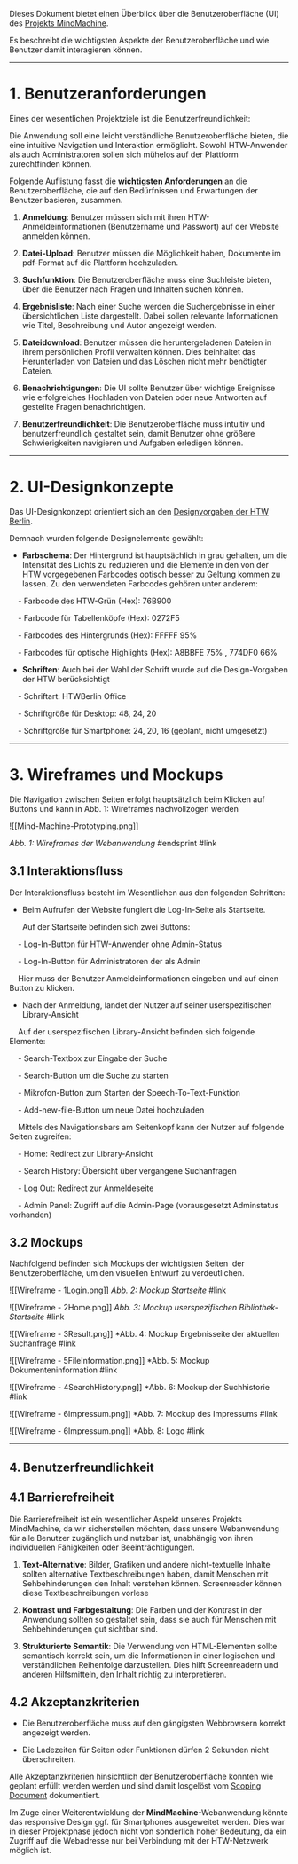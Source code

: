   
  

Dieses Dokument bietet einen Überblick über die Benutzeroberfläche (UI) des [Projekts MindMachine](\mindmachine\README.md).

Es beschreibt die wichtigsten Aspekte der Benutzeroberfläche und wie Benutzer damit interagieren können.

---

# 1. Benutzeranforderungen

  

Eines der wesentlichen Projektziele ist die Benutzerfreundlichkeit:

Die Anwendung soll eine leicht verständliche Benutzeroberfläche bieten, die eine intuitive Navigation und Interaktion ermöglicht. Sowohl HTW-Anwender als auch Administratoren sollen sich mühelos auf der Plattform zurechtfinden können.

  

Folgende Auflistung fasst die **wichtigsten Anforderungen** an die Benutzeroberfläche, die auf den Bedürfnissen und Erwartungen der Benutzer basieren, zusammen.

  

1. **Anmeldung**: Benutzer müssen sich mit ihren HTW-Anmeldeinformationen (Benutzername und Passwort) auf der Website anmelden können.

  

2. **Datei-Upload**: Benutzer müssen die Möglichkeit haben, Dokumente im pdf-Format auf die Plattform hochzuladen.

  

3. **Suchfunktion**: Die Benutzeroberfläche muss eine Suchleiste bieten, über die Benutzer nach Fragen und Inhalten suchen können.

  

4. **Ergebnisliste**: Nach einer Suche werden die Suchergebnisse in einer übersichtlichen Liste dargestellt. Dabei sollen relevante Informationen wie Titel, Beschreibung und Autor angezeigt werden.

  

5. **Dateidownload**: Benutzer müssen die heruntergeladenen Dateien in ihrem persönlichen Profil verwalten können. Dies beinhaltet das Herunterladen von Dateien und das Löschen nicht mehr benötigter Dateien.

  

6. **Benachrichtigungen**: Die UI sollte Benutzer über wichtige Ereignisse wie erfolgreiches Hochladen von Dateien oder neue Antworten auf gestellte Fragen benachrichtigen.

  

7. **Benutzerfreundlichkeit**: Die Benutzeroberfläche muss intuitiv und benutzerfreundlich gestaltet sein, damit Benutzer ohne größere Schwierigkeiten navigieren und Aufgaben erledigen können.


  

---
 

# 2. UI-Designkonzepte

  

Das UI-Designkonzept orientiert sich an den [Designvorgaben der HTW Berlin](https://corporatedesign.htw-berlin.de/).

Demnach wurden folgende Designelemente gewählt:

- **Farbschema**: Der Hintergrund ist hauptsächlich in grau gehalten, um die Intensität des Lichts zu reduzieren und die Elemente in den von der HTW vorgegebenen Farbcodes optisch besser zu Geltung kommen zu lassen. Zu den verwendeten Farbcodes gehören unter anderem:

    - Farbcode des HTW-Grün (Hex): 76B900

    - Farbcode für Tabellenköpfe (Hex): 0272F5

    - Farbcodes des Hintergrunds (Hex): FFFFF 95%

    - Farbcodes für optische Highlights (Hex): A8BBFE 75% , 774DF0 66%

- **Schriften**: Auch bei der Wahl der Schrift wurde auf die Design-Vorgaben der HTW berücksichtigt

    - Schriftart: HTWBerlin Office

    - Schriftgröße für Desktop: 48, 24, 20

    - Schriftgröße für Smartphone: 24, 20, 16 (geplant, nicht umgesetzt)

  

---

  

# 3. Wireframes und Mockups 

  

Die Navigation zwischen Seiten erfolgt hauptsätzlich beim Klicken auf Buttons und kann in Abb. 1: Wireframes nachvollzogen werden

![[Mind-Machine-Prototyping.png]]

*Abb. 1: Wireframes der Webanwendung*  #endsprint #link

## 3.1 Interaktionsfluss

  

Der Interaktionsfluss besteht im Wesentlichen aus den folgenden Schritten:

- Beim Aufrufen der Website fungiert die Log-In-Seite als Startseite.

      Auf der Startseite befinden sich zwei Buttons:

    - Log-In-Button für HTW-Anwender ohne Admin-Status

    - Log-In-Button für Administratoren der als Admin

    Hier muss der Benutzer Anmeldeinformationen eingeben und auf einen Button zu klicken.

- Nach der Anmeldung, landet der Nutzer auf seiner userspezifischen Library-Ansicht

    Auf der userspezifischen Library-Ansicht befinden sich folgende Elemente:

    - Search-Textbox zur Eingabe der Suche

    - Search-Button um die Suche zu starten

    - Mikrofon-Button zum Starten der Speech-To-Text-Funktion

    - Add-new-file-Button um neue Datei hochzuladen

    Mittels des Navigationsbars am Seitenkopf kann der Nutzer auf folgende Seiten zugreifen:

    - Home: Redirect zur Library-Ansicht

    - Search History: Übersicht über vergangene Suchanfragen

    - Log Out: Redirect zur Anmeldeseite

    - Admin Panel: Zugriff auf die Admin-Page (vorausgesetzt Adminstatus vorhanden)

  

## 3.2 Mockups

  

Nachfolgend befinden sich Mockups der wichtigsten Seiten  der Benutzeroberfläche, um den visuellen Entwurf zu verdeutlichen.

  

![[Wireframe - 1Login.png]]
*Abb. 2: Mockup Startseite* #link

  
 ![[Wireframe - 2Home.png]]
*Abb. 3: Mockup userspezifischen Bibliothek-Startseite* #link

  
  
![[Wireframe - 3Result.png]]
*Abb. 4: Mockup Ergebnisseite der aktuellen Suchanfrage #link

  
  
![[Wireframe - 5FileInformation.png]]
*Abb. 5: Mockup Dokumenteninformation  #link

 ![[Wireframe - 4SearchHistory.png]]
  *Abb. 6: Mockup der Suchhistorie #link

  
  ![[Wireframe - 6Impressum.png]]
*Abb. 7: Mockup des Impressums #link 


![[Wireframe - 6Impressum.png]]
  *Abb. 8: Logo #link 

---

  

## 4. Benutzerfreundlichkeit

  

## 4.1 Barrierefreiheit 

  

Die Barrierefreiheit ist ein wesentlicher Aspekt unseres Projekts MindMachine, da wir sicherstellen möchten, dass unsere Webanwendung für alle Benutzer zugänglich und nutzbar ist, unabhängig von ihren individuellen Fähigkeiten oder Beeinträchtigungen.

  

1. **Text-Alternative**: Bilder, Grafiken und andere nicht-textuelle Inhalte sollten alternative Textbeschreibungen haben, damit Menschen mit Sehbehinderungen den Inhalt verstehen können. Screenreader können diese Textbeschreibungen vorlese

  

2. **Kontrast und Farbgestaltung**: Die Farben und der Kontrast in der Anwendung sollten so gestaltet sein, dass sie auch für Menschen mit Sehbehinderungen gut sichtbar sind.

  

3. **Strukturierte Semantik**: Die Verwendung von HTML-Elementen sollte semantisch korrekt sein, um die Informationen in einer logischen und verständlichen Reihenfolge darzustellen. Dies hilft Screenreadern und anderen Hilfsmitteln, den Inhalt richtig zu interpretieren.

  

## 4.2 Akzeptanzkriterien

  

- Die Benutzeroberfläche muss auf den gängigsten Webbrowsern korrekt angezeigt werden.

- Die Ladezeiten für Seiten oder Funktionen dürfen 2 Sekunden nicht überschreiten.

Alle Akzeptanzkriterien hinsichtlich der Benutzeroberfläche konnten wie geplant erfüllt werden werden und sind damit losgelöst vom [Scoping Document](https://gitlab.rz.htw-berlin.de/iiw-vertiefung-softwareengineering/202324-wise/mindmachine/mindmachine/-/blob/main/documentation/scoping-document.md) dokumentiert.

  

Im Zuge einer Weiterentwicklung der **MindMachine**-Webanwendung könnte das responsive Design ggf. für Smartphones ausgeweitet werden. Dies war in dieser Projektphase jedoch nicht von sonderlich hoher Bedeutung, da ein Zugriff auf die Webadresse nur bei Verbindung mit der HTW-Netzwerk möglich ist.

  
